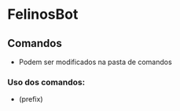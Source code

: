 # FelinosBot


## Comandos

* Podem ser modificados na pasta de comandos
### Uso dos comandos:

* (prefix) <filename>
